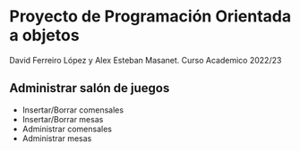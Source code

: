 # Proyecto de Programación Orientada a objetos
David Ferreiro López y Alex Esteban Masanet. Curso Academico 2022/23
## Administrar salón de juegos
* Insertar/Borrar comensales
* Insertar/Borrar mesas
* Administrar comensales
* Administrar mesas